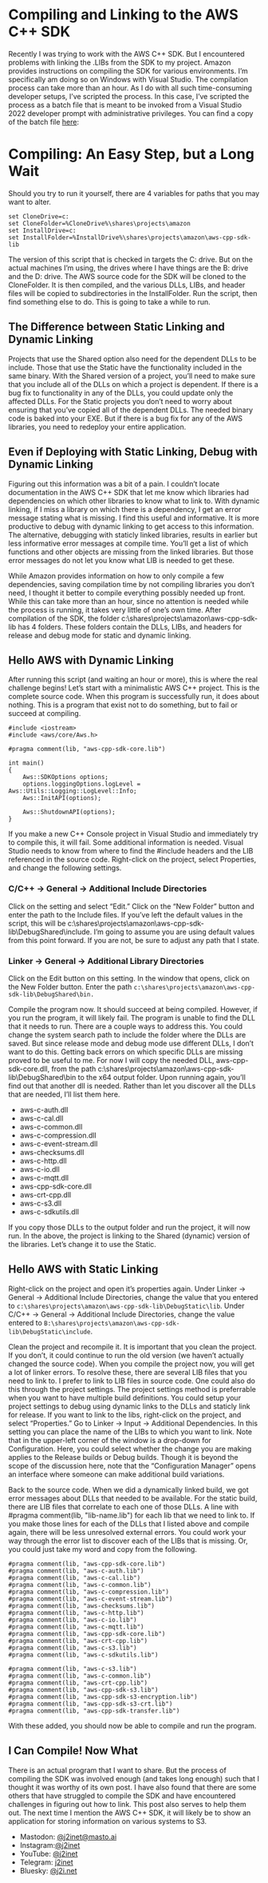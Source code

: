# Compiling and Linking to the AWS C++ SDK

Recently I was trying to work with the AWS C++ SDK. But I encountered problems with linking the .LIBs from the SDK to my project. Amazon provides instructions on compiling the SDK for various environments. I’m specifically am doing so on Windows with Visual Studio. The compilation process can take more than an hour. As I do with all such time-consuming developer setups, I’ve scripted the process. In this case, I’ve scripted the process as a batch file that is meant to be invoked from a Visual Studio 2022 developer prompt with administrative privileges. You can find a copy of the batch file [here][1]: 



# Compiling: An Easy Step, but a Long Wait

Should you try to run it yourself, there are 4 variables for paths that you may want to alter.

```
set CloneDrive=c:
set CloneFolder=%CloneDrive%\shares\projects\amazon
set InstallDrive=c:
set InstallFolder=%InstallDrive%\shares\projects\amazon\aws-cpp-sdk-lib
```

The version of this script that is checked in targets the C: drive. But on the actual machines I’m using, the drives where I have things are the B: drive and the D: drive. The AWS source code for the SDK will be cloned to the CloneFolder. It is then compiled, and the various DLLs, LIBs, and header files will be copied to subdirectories in the InstallFolder. Run the script, then find something else to do. This is going to take a while to run.


## The Difference between Static Linking and Dynamic Linking
Projects that use the Shared option also need for the dependent DLLs to be include. Those that use the Static have the functionality included in the same binary. With the Shared version of a project, you’ll need to make sure that you include all of the DLLs on which a project is dependent. If there is a bug fix to functionality in any of the DLLs, you could update only the affected DLLs. For the Static projects you don’t need to worry about ensuring that you’ve copied all of the dependent DLLs. The needed binary code is baked into your EXE. But if there is a bug fix for any of the AWS libraries, you need to redeploy your entire application.

## Even if Deploying with Static Linking, Debug with Dynamic Linking
Figuring out this information was a bit of a pain. I couldn’t locate documentation in the AWS C++ SDK that let me know which libraries had dependencies on which other libraries to know what to link to. With dynamic linking, if I miss a library on which there is a dependency, I get an error message stating what is missing. I find this useful and informative. It is more productive to debug with dynamic linking to get access to this information. The alternative, debugging with staticly linked libraries, results in earlier but less informative error messages at compile time. You’ll get a list of which functions and other objects are missing from the linked libraries. But those error messages do not let you know what LIB is needed to get these.

While Amazon provides information on how to only compile a few dependencies, saving compilation time by not compiling libraries you don’t need, I thought it better to compile everything possibly needed up front. While this can take more than an hour, since no attention is needed while the process is running, it takes very little of one’s own time. After compilation of the SDK, the folder c:\shares\projects\amazon\aws-cpp-sdk-lib has 4 folders. These folders contain the DLLs, LIBs, and headers for release and debug mode for static and dynamic linking.

## Hello AWS with Dynamic Linking
After running this script (and waiting an hour or more), this is where the real challenge begins! Let’s start with a minimalistic AWS C++ project. This is the complete source code. When this program is successfully run, it does about nothing. This is a program that exist not to do something, but to fail or succeed at compiling.

```
#include <iostream>
#include <aws/core/Aws.h>
 
#pragma comment(lib, "aws-cpp-sdk-core.lib")
 
int main()
{
    Aws::SDKOptions options;
    options.loggingOptions.logLevel = Aws::Utils::Logging::LogLevel::Info;
    Aws::InitAPI(options);
 
    Aws::ShutdownAPI(options);
}
```

If you make a new C++ Console project in Visual Studio and immediately try to compile this, it will fail. Some additional information is needed. Visual Studio needs to know from where to find the #include headers and the LIB referenced in the source code. Right-click on the project, select Properties, and change the following settings.

### C/C++ → General → Additional Include Directories

Click on the setting and select “Edit.” Click on the “New Folder” button and enter the path to the Include files. If you’ve left the default values in the script, this will be c:\shares\projects\amazon\aws-cpp-sdk-lib\DebugShared\include. I’m going to assume you are using default values from this point forward. If you are not, be sure to adjust any path that I state.

### Linker → General → Additional Library Directories

Click on the Edit button on this setting. In the window that opens, click on the New Folder button. Enter the path `c:\shares\projects\amazon\aws-cpp-sdk-lib\DebugShared\bin.`

Compile the program now. It should succeed at being compiled. However, if you run the program, it will likely fail. The program is unable to find the DLL that it needs to run. There are a couple ways to address this. You could change the system search path to include the folder where the DLLs are saved. But since release mode and debug mode use different DLLs, I don’t want to do this. Getting back errors on which specific DLLs are missing proved to be useful to me. For now I will copy the needed DLL, aws-cpp-sdk-core.dll, from the path c:\shares\projects\amazon\aws-cpp-sdk-lib\DebugShared\bin to the x64 output folder. Upon running again, you’ll find out that another dll is needed. Rather than let you discover all the DLLs that are needed, I’ll list them here.

* aws-c-auth.dll
* aws-c-cal.dll
* aws-c-common.dll
* aws-c-compression.dll
* aws-c-event-stream.dll
* aws-checksums.dll
* aws-c-http.dll
* aws-c-io.dll
* aws-c-mqtt.dll
* aws-cpp-sdk-core.dll
* aws-crt-cpp.dll
* aws-c-s3.dll
* aws-c-sdkutils.dll

If you copy those DLLs to the output folder and run the project, it will now run. In the above, the project is linking to the Shared (dynamic) version of the libraries. Let’s change it to use the Static.

## Hello AWS with Static Linking
Right-click on the project and open it’s properties again. Under Linker -> General -> Additional Include Directories, change the value that you entered to `c:\shares\projects\amazon\aws-cpp-sdk-lib\DebugStatic\lib`. Under C/C++ → General → Additional Include Directories, change the value entered to `B:\shares\projects\amazon\aws-cpp-sdk-lib\DebugStatic\include`.

Clean the project and recompile it. It is important that you clean the project. If you don’t, it could continue to run the old version (we haven’t actually changed the source code). When you compile the project now, you will get a lot of linker errors. To resolve these, there are several LIB files that you need to link to. I prefer to link to LIB files in source code. One could also do this through the project settings. The project settings method is preferrable when you want to have multiple build definitions. You could setup your project settings to debug using dynamic links to the DLLs and staticly link for release. If you want to link to the libs, right-click on the project, and select “Properties.” Go to Linker → Input → Additional Dependencies. In this setting you can place the name of the LIBs to which you want to link. Note that in the upper-left corner of the window is a drop-down for Configuration. Here, you could select whether the change you are making applies to the Release builds or Debug builds. Though it is beyond the scope of the discussion here, note that the “Configuration Manager” opens an interface where someone can make additional build variations.

Back to the source code. When we did a dynamically linked build, we got error messages about DLLs that needed to be available. For the static build, there are LIB files that correlate to each one of those DLLs. A line with #pragma comment(lib, "lib-name.lib") for each lib that we need to link to. If you make those lines for each of the DLLs that I listed above and compile again, there will be less unresolved external errors. You could work your way through the error list to discover each of the LIBs that is missing. Or, you could just take my word and copy from the following.

```
#pragma comment(lib, "aws-cpp-sdk-core.lib")
#pragma comment(lib, "aws-c-auth.lib")
#pragma comment(lib, "aws-c-cal.lib")
#pragma comment(lib, "aws-c-common.lib")
#pragma comment(lib, "aws-c-compression.lib")
#pragma comment(lib, "aws-c-event-stream.lib")
#pragma comment(lib, "aws-checksums.lib")
#pragma comment(lib, "aws-c-http.lib")
#pragma comment(lib, "aws-c-io.lib")
#pragma comment(lib, "aws-c-mqtt.lib")
#pragma comment(lib, "aws-cpp-sdk-core.lib")
#pragma comment(lib, "aws-crt-cpp.lib")
#pragma comment(lib, "aws-c-s3.lib")
#pragma comment(lib, "aws-c-sdkutils.lib")

#pragma comment(lib, "aws-c-s3.lib")
#pragma comment(lib, "aws-c-common.lib")
#pragma comment(lib, "aws-crt-cpp.lib")
#pragma comment(lib, "aws-cpp-sdk-s3.lib")
#pragma comment(lib, "aws-cpp-sdk-s3-encryption.lib")
#pragma comment(lib, "aws-cpp-sdk-s3-crt.lib")
#pragma comment(lib, "aws-cpp-sdk-transfer.lib")
```
With these added, you should now be able to compile and run the program.

## I Can Compile! Now What

There is an actual program that I want to share. But the process of compiling the SDK was involved enough (and takes long enough) such that I thought it was worthy of its own post. I have also found that there are some others that have struggled to compile the SDK and have encountered challenges in figuring out how to link. This post also serves to help them out. The next time I mention the AWS C++ SDK, it will likely be to show an application for storing information on various systems to S3.


* Mastodon: [@j2inet@masto.ai][2]
* Instagram:[@j2inet][3]
* YouTube: [@j2inet][4]
* Telegram: [j2inet][6]
* Bluesky: [@j2i.net][5]



[1]:https://github.com/j2inet/DevSetup/tree/main/aws-cpp
[2]:https://masto.ai/@j2inet
[3]:https://www.instagram.com/j2inet/
[4]:http://youtube.com/@j2inet
[5]:https://bsky.app/profile/j2i.net
[6]:http://telegram.me/j2inet
